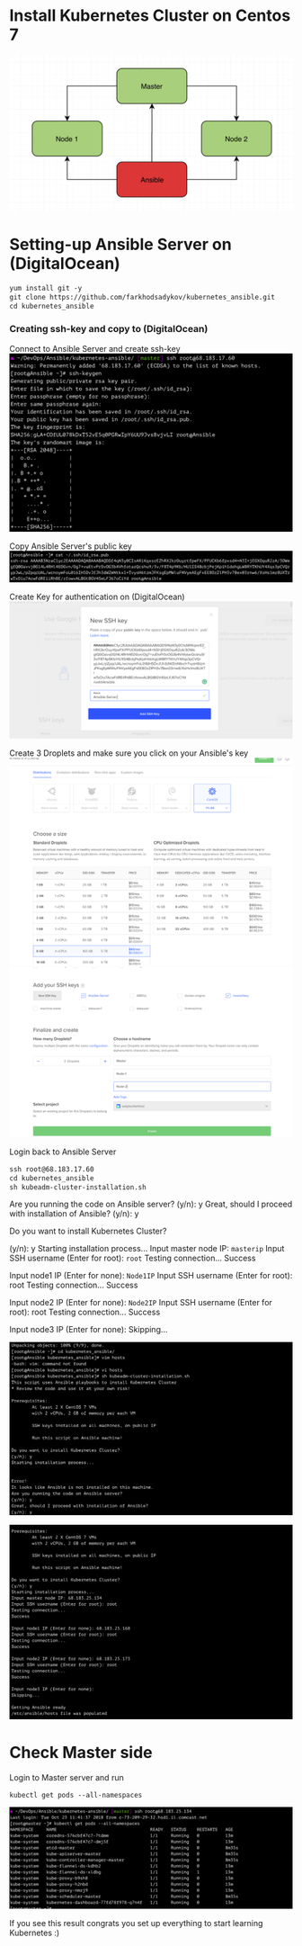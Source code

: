 # Install Kubernetes Cluster on Centos 7

![](https://github.com/farkhodsadykov/kubernetes_ansible/blob/master/Pictures/Screen%20Shot%202018-10-23%20at%206.09.48%20AM.png)

# Setting-up  Ansible Server on (DigitalOcean)
```
yum install git -y
git clone https://github.com/farkhodsadykov/kubernetes_ansible.git
cd kubernetes_ansible
```

### Creating ssh-key and copy to (DigitalOcean)

Connect to Ansible Server and create ssh-key
![](https://github.com/farkhodsadykov/kubernetes_ansible/blob/master/Pictures/Screen%20Shot%202018-10-23%20at%206.12.59%20AM.png)

Copy Ansible Server's public key
![](https://github.com/farkhodsadykov/kubernetes_ansible/blob/master/Pictures/Screen%20Shot%202018-10-23%20at%206.13.20%20AM.png)

Create Key for authentication on (DigitalOcean)
![](https://github.com/farkhodsadykov/kubernetes_ansible/blob/master/Pictures/Screen%20Shot%202018-10-23%20at%206.14.10%20AM.png)

Create 3 Droplets and make sure you click on your Ansible's key
![](https://github.com/farkhodsadykov/kubernetes_ansible/blob/master/Pictures/Screen%20Shot%202018-10-23%20at%206.14.40%20AM.png)
![](https://github.com/farkhodsadykov/kubernetes_ansible/blob/master/Pictures/Screen%20Shot%202018-10-23%20at%206.16.16%20AM.png)

Login back to Ansible Server
```
ssh root@68.183.17.60
cd kubernetes_ansible
sh kubeadm-cluster-installation.sh
```

Are you running the code on Ansible server?
(y/n): y
Great, should I proceed with installation of Ansible?
(y/n): y

Do you want to install Kubernetes Cluster?

(y/n): y
Starting installation process...
Input master node IP: `masterip`
Input SSH username (Enter for root): `root`
Testing connection...
Success

Input node1 IP (Enter for none): `Node1IP`
Input SSH username (Enter for root): root
Testing connection...
Success

Input node2 IP (Enter for none): `Node2IP`
Input SSH username (Enter for root): root
Testing connection...
Success

Input node3 IP (Enter for none):
Skipping...

![](https://github.com/farkhodsadykov/kubernetes_ansible/blob/master/Pictures/Screen%20Shot%202018-10-23%20at%206.19.34%20AM.png)

![](https://github.com/farkhodsadykov/kubernetes_ansible/blob/master/Pictures/Screen%20Shot%202018-10-23%20at%206.27.18%20AM.png)


# Check Master side
Login to Master server and run
```
kubectl get pods --all-namespaces
```
![](https://github.com/farkhodsadykov/kubernetes_ansible/blob/master/Pictures/Screen%20Shot%202018-10-23%20at%206.44.46%20AM.png)

If you see this result congrats you set up everything to start learning Kubernetes :)
